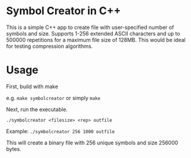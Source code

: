 # Symbol Creator in C++
This is a simple C++ app to create file with user-specified number of symbols and size. Supports 1-256 extended ASCII characters and up to 500000 repetitions for a maximum file size of 128MB. This would be ideal for testing compression algorithms.

# Usage
First, build with make

e.g. `make symbolcreator` or simply `make`

Next, run the executable.


`./symbolcreator <filesize> <rep> outfile`

Example:
`./symbolcreator 256 1000 outfile`

This will create a binary file with 256 unique symbols and size 256000 bytes.
